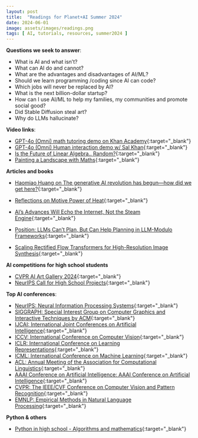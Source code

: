 ```yaml
---
layout: post
title:  "Readings for Planet+AI Summer 2024"
date: 2024-06-01
image: assets/images/readings.png
tags: [ AI, tutorials, resources, summer2024 ]
---
```


**Questions we seek to answer**:
- What is AI and what isn’t?
- What can AI do and cannot?
- What are the advantages and disadvantages of AI/ML?
- Should we learn programming /coding since AI can code?
- Which jobs will never be replaced by AI?
- What is the next billion-dollar startup?
- How can I use AI/ML to help my families, my communities and promote social good?
- Did Stable Diffusion steal art?
- Why do LLMs hallucinate?

**Video links**:
- [GPT-4o (Omni) math tutoring demo on Khan Academy](https://www.youtube.com/watch?v=IvXZCocyU_M&t=11s){:target="_blank"}
- [GPT-4o (Omni) Human interaction demo w/ Sal Khan](https://www.youtube.com/watch?v=dBrdd7xg-dg){:target="_blank"}
- [Is the Future of Linear Algebra.. Random?](https://www.youtube.com/watch?v=6htbyY3rH1w){:target="_blank"}
- [Painting a Landscape with Maths](https://www.youtube.com/watch?v=BFld4EBO2RE){:target="_blank"}
&nbsp;   

**Articles and books**
- [Haomiao Huang on The generative AI revolution has begun—how did we get here?](https://arstechnica.com/gadgets/2023/01/the-generative-ai-revolution-has-begun-how-did-we-get-here/){:target="_blank"}
- [Reflections on Motive Power of Heat](https://www3.nd.edu/~powers/ame.20231/carnot1897.pdf){:target="_blank"}
- [AI’s Advances Will Echo the Internet, Not the Steam Engine](https://www.deccanherald.com/opinion/ais-advances-will-echo-the-internet-not-the-steam-engine-2971889){:target="_blank"}

- [Position: LLMs Can’t Plan, But Can Help Planning in LLM-Modulo Frameworks](https://arxiv.org/html/2402.01817v3){:target="_blank"}   
- [Scaling Rectified Flow Transformers for High-Resolution Image Synthesis](https://arxiv.org/abs/2403.03206){:target="_blank"}

**AI competitions for high school students**   
- [CVPR AI Art Gallery 2024](https://cvpr.thecvf.com/Conferences/2024/CallForAIArt){:target="_blank"}   
- [NeurIPS Call for High School Projects](https://neurips.cc/Conferences/2024/CallforHighSchoolProjects){:target="_blank"}   

**Top AI conferences**:
- [NeurIPS: Neural Information Processing Systems](https://neurips.cc/){:target="_blank"}
- [SIGGRAPH: Special Interest Group on Computer Graphics and Interactive Techniques by ACM](https://www.siggraph.org/){:target="_blank"}
- [IJCAI: International Joint Conferences on Artificial Intelligence](https://www.ijcai.org/){:target="_blank"}
- [ICCV: International Conference on Computer Vision](https://iccv2023.thecvf.com){:target="_blank"}
- [ICLR: International Conference on Learning Representations](https://iclr.cc/){:target="_blank"}
- [ICML: International Conference on Machine Learning](https://icml.cc/){:target="_blank"}
- [ACL: Annual Meeting of the Association for Computational Linguistics](https://2024.aclweb.org/){:target="_blank"}
- [AAAI Conference on Artificial Intelligence: AAAI Conference on Artificial Intelligence](https://aaai.org/conference/aaai/){:target="_blank"}
- [CVPR: The IEEE/CVF Conference on Computer Vision and Pattern Recognition](https://cvpr.thecvf.com/){:target="_blank"}
- [EMNLP: Empirical Methods in Natural Language Processing](https://2024.emnlp.org/){:target="_blank"}

**Python & others**
- [Python in high school - Algorithms and mathematics](https://github.com/exo7math/python1-en-exo7?tab=readme-ov-file){:target="_blank"}
